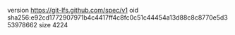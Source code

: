 version https://git-lfs.github.com/spec/v1
oid sha256:e92cd1772907971b4c4417ff4c8fc0c51c44454a13d88c8c8770e5d353978662
size 4224
